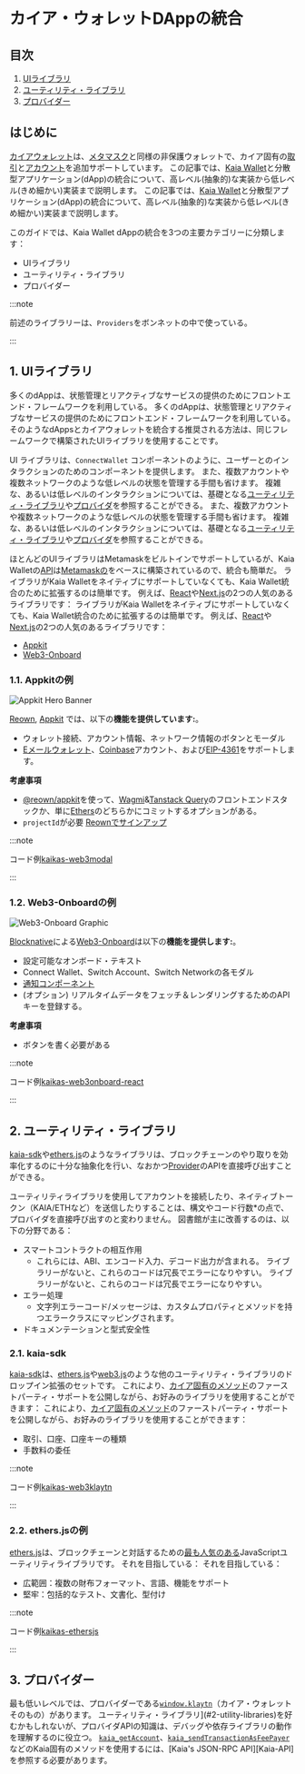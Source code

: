 # カイア・ウォレットDAppの統合

## 目次

1. [UIライブラリ](#1-ui-libraries)
2. [ユーティリティ・ライブラリ](#2-utility-libraries)
3. [プロバイダー](#3-providers)

## はじめに

[カイアウォレット](https://docs.kaiawallet.io)は、[メタマスク](https://metamask.io)と同様の非保護ウォレットで、カイア固有の[取引](https://docs.kaia.io/learn/transactions)と[アカウント](https://docs.kaia.io/learn/accounts)を追加サポートしています。 この記事では、[Kaia Wallet](https://docs.kaiawallet.io)と分散型アプリケーション(dApp)の統合について、高レベル(抽象的)な実装から低レベル(きめ細かい)実装まで説明します。 この記事では、[Kaia Wallet](https://docs.kaiawallet.io)と分散型アプリケーション(dApp)の統合について、高レベル(抽象的)な実装から低レベル(きめ細かい)実装まで説明します。

このガイドでは、Kaia Wallet dAppの統合を3つの主要カテゴリーに分類します：

- UIライブラリ
- ユーティリティ・ライブラリ
- プロバイダー

:::note

前述のライブラリーは、`Providers`をボンネットの中で使っている。

:::

## 1. UIライブラリ

多くのdAppは、状態管理とリアクティブなサービスの提供のためにフロントエンド・フレームワークを利用している。 多くのdAppは、状態管理とリアクティブなサービスの提供のためにフロントエンド・フレームワークを利用している。 そのようなdAppsとカイアウォレットを統合する推奨される方法は、同じフレームワークで構築されたUIライブラリを使用することです。

UI ライブラリは、`ConnectWallet` コンポーネントのように、ユーザーとのインタラクションのためのコンポーネントを提供します。 また、複数アカウントや複数ネットワークのような低レベルの状態を管理する手間も省けます。 複雑な、あるいは低レベルのインタラクションについては、基礎となる[ユーティリティ・ライブラリ](#2-utility-libraries)や[プロバイダ](#3-providers)を参照することができる。 また、複数アカウントや複数ネットワークのような低レベルの状態を管理する手間も省けます。 複雑な、あるいは低レベルのインタラクションについては、基礎となる[ユーティリティ・ライブラリ](#2-utility-libraries)や[プロバイダ](#3-providers)を参照することができる。

ほとんどのUIライブラリはMetamaskをビルトインでサポートしているが、Kaia Walletの[API](https://docs.kaia.io/references/json-rpc/kaia/account-created/)は[Metamaskの](https://docs.metamask.io/wallet/reference/json-rpc-api)をベースに構築されているので、統合も簡単だ。 ライブラリがKaia Walletをネイティブにサポートしていなくても、Kaia Wallet統合のために拡張するのは簡単です。 例えば、[React](https://react.dev)や[Next.js](https://nextjs.org)の2つの人気のあるライブラリです： ライブラリがKaia Walletをネイティブにサポートしていなくても、Kaia Wallet統合のために拡張するのは簡単です。 例えば、[React](https://react.dev)や[Next.js](https://nextjs.org)の2つの人気のあるライブラリです：

- [Appkit](#1.1-appkit-example)
- [Web3-Onboard](#1.2-web3-onboard-example)

### 1.1. Appkitの例

![Appkit Hero Banner](https://docs.reown.com/assets/images/appkit-18fbf6d4ddb8756740540b7adad92494.png)

[Reown](https://reown.com/), [Appkit](https://docs.reown.com/appkit/overview) では、以下の**機能を提供しています:**。

- ウォレット接続、アカウント情報、ネットワーク情報のボタンとモーダル
- [Eメールウォレット](https://docs.reown.com/appkit/authentication/socials)、[Coinbase](https://www.coinbase.com)アカウント、および[EIP-4361](https://docs.reown.com/appkit/authentication/one-click-auth)をサポートします。

**考慮事項**

- [@reown/appkit](https://www.npmjs.com/package/@reown/appkit)を使って、[Wagmi](https://wagmi.sh)&[Tanstack Query](https://tanstack.com/query)のフロントエンドスタックか、単に[Ethers](https://docs.ethers.org/v6/)のどちらかにコミットするオプションがある。
- `projectId`が必要 [Reownでサインアップ](https://cloud.walletconnect.com/sign-in)

:::note

コード例[kaikas-web3modal](https://github.com/kaiachain/kaia-dapp-mono/blob/main/examples/3rd-integration-examples/kaikas.md)

:::

### 1.2. Web3-Onboardの例

![Web3-Onboard Graphic](https://onboard.blocknative.com/_app/immutable/assets/connect-modal.b7439c5e.svg)

[Blocknative](https://www.blocknative.com)による[Web3-Onboard](https://onboard.blocknative.com)は以下の**機能を提供します:**。

- 設定可能なオンボード・テキスト
- Connect Wallet、Switch Account、Switch Networkの各モダル
- [通知コンポーネント](https://onboard.blocknative.com/docs/modules/core#customnotification)
- (オプション) リアルタイムデータをフェッチ＆レンダリングするためのAPIキーを登録する。

**考慮事項**

- ボタンを書く必要がある

:::note

コード例[kaikas-web3onboard-react](https://github.com/kaiachain/kaia-dapp-mono/blob/main/examples/3rd-integration-examples/web3Onboard.md)

:::

## 2. ユーティリティ・ライブラリ

[kaia-sdk](#21-kaia-sdk)や[ethers.js](#22-ethersjs-example)のようなライブラリは、ブロックチェーンのやり取りを効率化するのに十分な抽象化を行い、なおかつ[Provider](#3-providers)のAPIを直接呼び出すことができる。

ユーティリティライブラリを使用してアカウントを接続したり、ネイティブトークン（KAIA/ETHなど）を送信したりすることは、構文やコード行数\*の点で、プロバイダを直接呼び出すのと変わりません。 図書館が主に改善するのは、以下の分野である：

- スマートコントラクトの相互作用
  - これらには、ABI、エンコード入力、デコード出力が含まれる。 ライブラリーがないと、これらのコードは冗長でエラーになりやすい。 ライブラリーがないと、これらのコードは冗長でエラーになりやすい。
- エラー処理
  - 文字列エラーコード/メッセージは、カスタムプロパティとメソッドを持つエラークラスにマッピングされます。
- ドキュメンテーションと型式安全性

### 2.1. kaia-sdk

[kaia-sdk](https://github.com/kaiachain/kaia-sdk)は、[ethers.js](https://docs.ethers.io/v6)や[web3.js](https://web3js.org)のような他のユーティリティ・ライブラリのドロップイン拡張のセットです。 これにより、[カイア固有のメソッド](https://docs.kaia.io/references/json-rpc/kaia/account-created/)のファーストパーティ・サポートを公開しながら、お好みのライブラリを使用することができます： これにより、[カイア固有のメソッド](https://docs.kaia.io/references/json-rpc/kaia/account-created/)のファーストパーティ・サポートを公開しながら、お好みのライブラリを使用することができます：

- 取引、口座、口座キーの種類
- 手数料の委任

:::note

コード例[kaikas-web3klaytn](https://github.com/kaiachain/kaia-dapp-mono/blob/main/examples/3rd-integration-examples/kaikas.md)

:::

### 2.2. ethers.jsの例

[ethers.js](https://docs.ethers.io/v6)は、ブロックチェーンと対話するための[最も人気のある](https://npmtrends.com/web3klaytn-vs-ethers-vs-viem-vs-web3)JavaScriptユーティリティライブラリです。 それを目指している： それを目指している：

- 広範囲：複数の財布フォーマット、言語、機能をサポート
- 堅牢：包括的なテスト、文書化、型付け

:::note

コード例[kaikas-ethersjs](https://github.com/kaiachain/kaia-dapp-mono/blob/main/examples/3rd-integration-examples/ethers-js.md)

:::

## 3. プロバイダー

最も低いレベルでは、プロバイダーである[`window.klaytn`](https://docs.kaiawallet.io/02_api_reference/01_klaytn_provider)（カイア・ウォレットそのもの）があります。 ユーティリティ・ライブラリ](#2-utility-libraries)を好むかもしれないが、プロバイダAPIの知識は、デバッグや依存ライブラリの動作を理解するのに役立つ。 [`kaia_getAccount`](https://docs.kaia.io/references/json-rpc/kaia/get-account/)、[`kaia_sendTransactionAsFeePayer`](https://docs.kaia.io/references/json-rpc/kaia/send-transaction-as-fee-payer/)などのKaia固有のメソッドを使用するには、[Kaia's JSON-RPC API][Kaia-API]を参照する必要があります。
